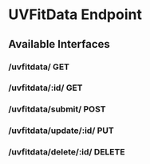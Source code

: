 # UVFitData Endpoint

## Available Interfaces

### /uvfitdata/ GET

### /uvfitdata/:id/ GET

### /uvfitdata/submit/ POST

### /uvfitdata/update/:id/ PUT

### /uvfitdata/delete/:id/ DELETE
